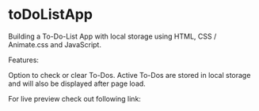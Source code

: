 # toDoListApp

Building a To-Do-List App with local storage using HTML, CSS / Animate.css and JavaScript.

Features:

Option to check or clear To-Dos.
Active To-Dos are stored in local storage and will also be displayed after page load.  

For live preview check out following link:

